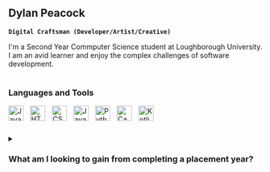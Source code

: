 ## Dylan Peacock 

**`Digital Craftsman (Developer/Artist/Creative)`**

I'm a Second Year Commputer Science student at Loughborough University. I am an avid learner and enjoy the complex challenges of software development.

#

### Languages and Tools
<img align="left" alt="Java" width="30px" style="padding-right:10px;" src="https://cdn.jsdelivr.net/gh/devicons/devicon/icons/java/java-original.svg"/>
<img align="left" alt="HTML" width="30px" style="padding-right:10px;" src="https://cdn.jsdelivr.net/gh/devicons/devicon/icons/html5/html5-plain.svg" />
<img align="left" alt="CSS" width="30px" style="padding-right:10px;" src="https://cdn.jsdelivr.net/gh/devicons/devicon/icons/css3/css3-plain.svg" />
<img align="left" alt="JavaScript" width="30px" style="padding-right:10px;" src="https://cdn.jsdelivr.net/gh/devicons/devicon/icons/javascript/javascript-plain.svg" />
<img align="left" alt="Python" width="30px" style="padding-right:10px;" src="https://cdn.jsdelivr.net/gh/devicons/devicon/icons/python/python-plain.svg" />
<img align="left" alt="C++" width="30px" style="padding-right:10px;" src="https://cdn.jsdelivr.net/gh/devicons/devicon/icons/cplusplus/cplusplus-original.svg" />
<img align="left" alt="Kotlin" width="30px" style="padding-right:10px;" src="https://cdn.jsdelivr.net/gh/devicons/devicon/icons/kotlin/kotlin-plain.svg" />
<br/>

#

<details>
 <summary><h3>What am I looking to gain from completing a placement year?</h3></summary>
 As an avid learner, I believe a placement year would allow me develop new skills in the computer science industry. I hope to be challenged and enhance my technical skills, problem solving abilities and coding proficiency during my placement year and would love the opportunity to learn new programming languages, tools and technologies that are relevant to the industry.
I am looking to gain practical experience and apply the theoretical knowledge I have gained in my coursework to the projects and problems I face by providing high quality work during my placement year.
Additionally, a placement year will allow me to have a firsthand look at the inner workings of the computer science industry, helping me to better understand my career preferences and goals. A placement would provide clarity about which areas of computer science interest me the most (and align with my long-term career aspirations).

#

<details>
 <summary><h3>What about software development as a career interests me?</h3></summary>
 A career in software development appeals to me for multiple reasons. Software and it’s applications can be found everywhere, so I can imagine such a variety of software projects would entail creating diverse software systems across different sectors that are all equally as challenging and fascinating. A software engineer could find themselves working on a bespoke system involving cutting-edge medical equipment, and later create a web service for a charity, and each project would entail unique problems and solutions. In software development there is no “correct” way of approaching a given problem, meaning programmers tend to think outside the box in order to solve them. Most careers involve some degree of problem-solving but few careers require the tenacity and creativity of software developers. Programming is particularly interesting to me as I find it to be very rewarding. The process of conceiving a piece of software from scratch and obtaining a tangible product that responds to a given need is extremely satisfying and the prospect of doing so throughout my career appeals to me.

 #

<details>
 <summary><h3>What recent developments in software excite me?</h3></summary>
 When the Apple Vision Pro was launched in June of this year, I was quite sceptical as to how the device would perform and whether it would live up to the promises Apple had made about it. Spatial computing seems to be the next logical interface after mobile and desktop, blurring the lines between digital objects and the real world. Apple ran the risk of making another Virtual Reality headset without pushing the boundaries of what the technology could potentially achieve, but what the Vision Pro represents is a major leap in Augmented Reality technology, offering advanced features such as high resolution displays, precise motion tracking, immersive spatial audio and an improved gesture recognition which elevate the user experience. As a default, the product comes with a web browser and a range of multimedia apps that you might expect from a desktop or a mobile device, but what excites me is the range of potential applications this headset opens up for the future. The headset could offer diverse applications in domains such as gaming, eductaion, productivity, design, healthcare and more. For instance it could enable immersive gaming experiences, interactive educational content, advanced visualisation for healthcare professionals or innovative ways of accessing information and communication. Apple's commitment to providing robust developer tools and APIs could lead to the creation of a wide range of AR applications specifically tailored for the headset, and various platforms are already working on producing optimised content for the device, including the likes of Disney. I believe AR is in it’s early stages of development, and will most likely take multiple years to settle, in the same way the mobile phone did in the early 2000’s, however it is an exciting frontier with many unexplored possibilities for creativity that I am eager to see flourish.

 


<!--
<details>
 <summary><h3>My Coding Journey</h3></summary>
 -->